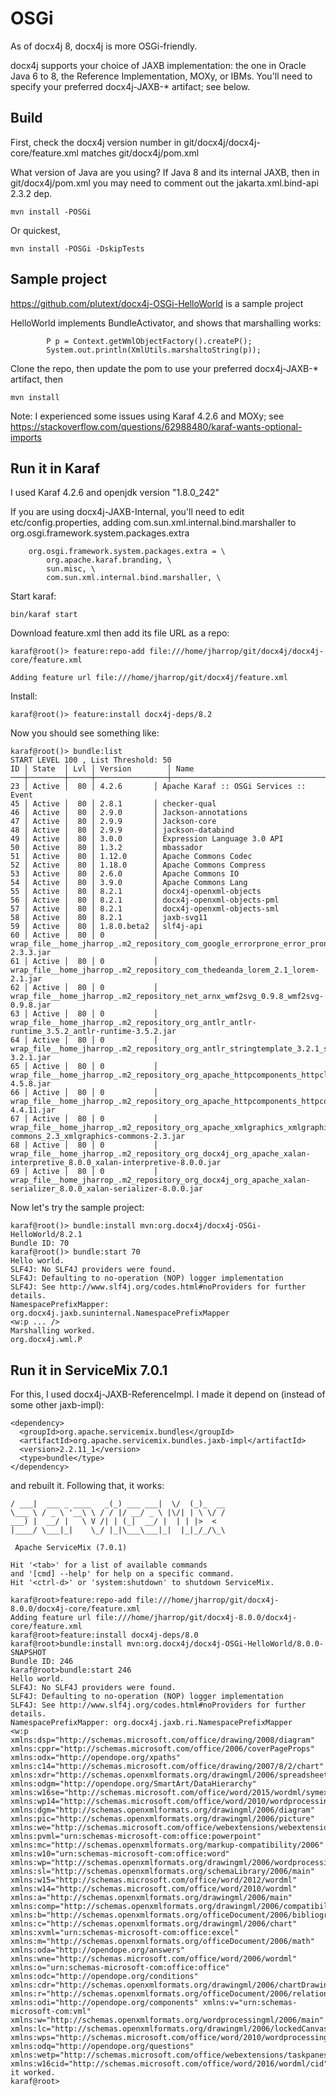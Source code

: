 OSGi
======


As of docx4j 8, docx4j is more OSGi-friendly.

docx4j supports your choice of JAXB implementation: the one in Oracle Java 6 to 8, the Reference Implementation, MOXy, or IBMs.  You'll need to specify your preferred docx4j-JAXB-* artifact; see below.

Build
---------------

First, check the docx4j version number in git/docx4j/docx4j-core/feature.xml matches  git/docx4j/pom.xml

What version of Java are you using?  If Java 8 and its internal JAXB, then in git/docx4j/pom.xml you may need to comment out the jakarta.xml.bind-api 2.3.2 dep. 

```
mvn install -POSGi
```

Or quickest, 

```
mvn install -POSGi -DskipTests
```

 

Sample project
---------------

https://github.com/plutext/docx4j-OSGi-HelloWorld is a sample project

HelloWorld implements BundleActivator, and shows that marshalling works:

```
        P p = Context.getWmlObjectFactory().createP();
        System.out.println(XmlUtils.marshaltoString(p));
```

Clone the repo, then update the pom to use your preferred docx4j-JAXB-* artifact, then 


```
mvn install
```

Note: I experienced some issues using Karaf 4.2.6 and MOXy; see https://stackoverflow.com/questions/62988480/karaf-wants-optional-imports

Run it in Karaf
---------------

I used Karaf 4.2.6 and openjdk version "1.8.0_242"

If you are using docx4j-JAXB-Internal, you'll need to edit etc/config.properties, adding com.sun.xml.internal.bind.marshaller to org.osgi.framework.system.packages.extra

```		
	org.osgi.framework.system.packages.extra = \
	    org.apache.karaf.branding, \
	    sun.misc, \
	    com.sun.xml.internal.bind.marshaller, \
```

Start karaf:

```
bin/karaf start
```

Download feature.xml then add its file URL as a repo:

```
karaf@root()> feature:repo-add file:///home/jharrop/git/docx4j/docx4j-core/feature.xml
                                   
Adding feature url file:///home/jharrop/git/docx4j/feature.xml
```

Install:

```
karaf@root()> feature:install docx4j-deps/8.2
```

Now you should see something like:

```
karaf@root()> bundle:list
START LEVEL 100 , List Threshold: 50
ID │ State  │ Lvl │ Version        │ Name
───┼────────┼─────┼────────────────┼─────────────────────────────────────────────────────────────────────────────────────────────────────────────────────────────────────────────────────────────────────────────────────────────────────────────────────────
23 │ Active │  80 │ 4.2.6       │ Apache Karaf :: OSGi Services :: Event
45 │ Active │  80 │ 2.8.1       │ checker-qual
46 │ Active │  80 │ 2.9.0       │ Jackson-annotations
47 │ Active │  80 │ 2.9.9       │ Jackson-core
48 │ Active │  80 │ 2.9.9       │ jackson-databind
49 │ Active │  80 │ 3.0.0       │ Expression Language 3.0 API
50 │ Active │  80 │ 1.3.2       │ mbassador
51 │ Active │  80 │ 1.12.0      │ Apache Commons Codec
52 │ Active │  80 │ 1.18.0      │ Apache Commons Compress
53 │ Active │  80 │ 2.6.0       │ Apache Commons IO
54 │ Active │  80 │ 3.9.0       │ Apache Commons Lang
55 │ Active │  80 │ 8.2.1       │ docx4j-openxml-objects
56 │ Active │  80 │ 8.2.1       │ docx4j-openxml-objects-pml
57 │ Active │  80 │ 8.2.1       │ docx4j-openxml-objects-sml
58 │ Active │  80 │ 8.2.1       │ jaxb-svg11
59 │ Active │  80 │ 1.8.0.beta2 │ slf4j-api
60 │ Active │  80 │ 0           │ wrap_file__home_jharrop_.m2_repository_com_google_errorprone_error_prone_annotations_2.3.3_error_prone_annotations-2.3.3.jar
61 │ Active │  80 │ 0           │ wrap_file__home_jharrop_.m2_repository_com_thedeanda_lorem_2.1_lorem-2.1.jar
62 │ Active │  80 │ 0           │ wrap_file__home_jharrop_.m2_repository_net_arnx_wmf2svg_0.9.8_wmf2svg-0.9.8.jar
63 │ Active │  80 │ 0           │ wrap_file__home_jharrop_.m2_repository_org_antlr_antlr-runtime_3.5.2_antlr-runtime-3.5.2.jar
64 │ Active │  80 │ 0           │ wrap_file__home_jharrop_.m2_repository_org_antlr_stringtemplate_3.2.1_stringtemplate-3.2.1.jar
65 │ Active │  80 │ 0           │ wrap_file__home_jharrop_.m2_repository_org_apache_httpcomponents_httpclient_4.5.8_httpclient-4.5.8.jar
66 │ Active │  80 │ 0           │ wrap_file__home_jharrop_.m2_repository_org_apache_httpcomponents_httpcore_4.4.11_httpcore-4.4.11.jar
67 │ Active │  80 │ 0           │ wrap_file__home_jharrop_.m2_repository_org_apache_xmlgraphics_xmlgraphics-commons_2.3_xmlgraphics-commons-2.3.jar
68 │ Active │  80 │ 0           │ wrap_file__home_jharrop_.m2_repository_org_docx4j_org_apache_xalan-interpretive_8.0.0_xalan-interpretive-8.0.0.jar
69 │ Active │  80 │ 0           │ wrap_file__home_jharrop_.m2_repository_org_docx4j_org_apache_xalan-serializer_8.0.0_xalan-serializer-8.0.0.jar

```

Now let's try the sample project:

```
karaf@root()> bundle:install mvn:org.docx4j/docx4j-OSGi-HelloWorld/8.2.1
Bundle ID: 70
karaf@root()> bundle:start 70
Hello world.
SLF4J: No SLF4J providers were found.
SLF4J: Defaulting to no-operation (NOP) logger implementation
SLF4J: See http://www.slf4j.org/codes.html#noProviders for further details.
NamespacePrefixMapper: org.docx4j.jaxb.suninternal.NamespacePrefixMapper
<w:p ... />
Marshalling worked.
org.docx4j.wml.P
```

Run it in ServiceMix 7.0.1
--------------------------

For this, I used docx4j-JAXB-ReferenceImpl.  I made it depend on (instead of some other jaxb-impl):

```
<dependency>
  <groupId>org.apache.servicemix.bundles</groupId>
  <artifactId>org.apache.servicemix.bundles.jaxb-impl</artifactId>
  <version>2.2.11_1</version>
  <type>bundle</type>
</dependency>
```

and rebuilt it.  Following that, it works:

 ```____                  _          __  __ _      
/ ___|  ___ _ ____   _(_) ___ ___|  \/  (_)_  __
\___ \ / _ \ '__\ \ / / |/ __/ _ \ |\/| | \ \/ /
 ___) |  __/ |   \ V /| | (_|  __/ |  | | |>  < 
|____/ \___|_|    \_/ |_|\___\___|_|  |_|_/_/\_\

  Apache ServiceMix (7.0.1)

Hit '<tab>' for a list of available commands
and '[cmd] --help' for help on a specific command.
Hit '<ctrl-d>' or 'system:shutdown' to shutdown ServiceMix.

karaf@root>feature:repo-add file:///home/jharrop/git/docx4j-8.0.0/docx4j-core/feature.xml
Adding feature url file:///home/jharrop/git/docx4j-8.0.0/docx4j-core/feature.xml
karaf@root>feature:install docx4j-deps/8.0
karaf@root>bundle:install mvn:org.docx4j/docx4j-OSGi-HelloWorld/8.0.0-SNAPSHOT
Bundle ID: 246
karaf@root>bundle:start 246
Hello world.
SLF4J: No SLF4J providers were found.
SLF4J: Defaulting to no-operation (NOP) logger implementation
SLF4J: See http://www.slf4j.org/codes.html#noProviders for further details.
NamespacePrefixMapper: org.docx4j.jaxb.ri.NamespacePrefixMapper
<w:p xmlns:dsp="http://schemas.microsoft.com/office/drawing/2008/diagram" xmlns:cppr="http://schemas.microsoft.com/office/2006/coverPageProps" xmlns:odx="http://opendope.org/xpaths" xmlns:c14="http://schemas.microsoft.com/office/drawing/2007/8/2/chart" xmlns:xdr="http://schemas.openxmlformats.org/drawingml/2006/spreadsheetDrawing" xmlns:odgm="http://opendope.org/SmartArt/DataHierarchy" xmlns:w16se="http://schemas.microsoft.com/office/word/2015/wordml/symex" xmlns:wp14="http://schemas.microsoft.com/office/word/2010/wordprocessingDrawing" xmlns:dgm="http://schemas.openxmlformats.org/drawingml/2006/diagram" xmlns:pic="http://schemas.openxmlformats.org/drawingml/2006/picture" xmlns:we="http://schemas.microsoft.com/office/webextensions/webextension/2010/11" xmlns:pvml="urn:schemas-microsoft-com:office:powerpoint" xmlns:mc="http://schemas.openxmlformats.org/markup-compatibility/2006" xmlns:w10="urn:schemas-microsoft-com:office:word" xmlns:wp="http://schemas.openxmlformats.org/drawingml/2006/wordprocessingDrawing" xmlns:sl="http://schemas.openxmlformats.org/schemaLibrary/2006/main" xmlns:w15="http://schemas.microsoft.com/office/word/2012/wordml" xmlns:w14="http://schemas.microsoft.com/office/word/2010/wordml" xmlns:a="http://schemas.openxmlformats.org/drawingml/2006/main" xmlns:comp="http://schemas.openxmlformats.org/drawingml/2006/compatibility" xmlns:b="http://schemas.openxmlformats.org/officeDocument/2006/bibliography" xmlns:c="http://schemas.openxmlformats.org/drawingml/2006/chart" xmlns:xvml="urn:schemas-microsoft-com:office:excel" xmlns:m="http://schemas.openxmlformats.org/officeDocument/2006/math" xmlns:oda="http://opendope.org/answers" xmlns:wne="http://schemas.microsoft.com/office/word/2006/wordml" xmlns:o="urn:schemas-microsoft-com:office:office" xmlns:odc="http://opendope.org/conditions" xmlns:cdr="http://schemas.openxmlformats.org/drawingml/2006/chartDrawing" xmlns:r="http://schemas.openxmlformats.org/officeDocument/2006/relationships" xmlns:odi="http://opendope.org/components" xmlns:v="urn:schemas-microsoft-com:vml" xmlns:w="http://schemas.openxmlformats.org/wordprocessingml/2006/main" xmlns:lc="http://schemas.openxmlformats.org/drawingml/2006/lockedCanvas" xmlns:wps="http://schemas.microsoft.com/office/word/2010/wordprocessingShape" xmlns:odq="http://opendope.org/questions" xmlns:wetp="http://schemas.microsoft.com/office/webextensions/taskpanes/2010/11" xmlns:w16cid="http://schemas.microsoft.com/office/word/2016/wordml/cid"/>
it worked.
karaf@root>
```

  

